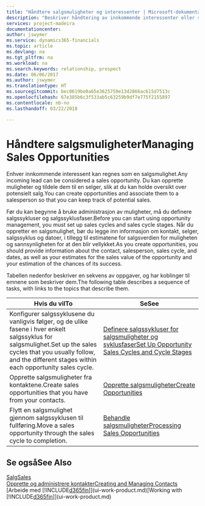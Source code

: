 ```yaml
---
title: "Håndtere salgsmuligheter og interessenter | Microsoft-dokumentasjon"
description: "Beskriver håndtering av innkommende interessenter eller salgsmuligheter i Finance and Operations, Business edition og tilknytningen av salgsmuligheten til en selger for å holde rede på potensielt salg."
services: project-madeira
documentationcenter: 
author: jswymer
ms.service: dynamics365-financials
ms.topic: article
ms.devlang: na
ms.tgt_pltfrm: na
ms.workload: na
ms.search.keywords: relationship, prospect
ms.date: 06/06/2017
ms.author: jswymer
ms.translationtype: HT
ms.sourcegitcommit: bec0619be0a65e3625759e13d2866ac615d7513c
ms.openlocfilehash: 67e385b6c3f533ab5c63259b9df7e775f2155897
ms.contentlocale: nb-no
ms.lasthandoff: 03/22/2018

---
```

# <a name="managing-sales-opportunities"></a><span data-ttu-id="57771-103">Håndtere salgsmuligheter</span><span class="sxs-lookup"><span data-stu-id="57771-103">Managing Sales Opportunities</span></span>
<span data-ttu-id="57771-104">Enhver innkommende interessent kan regnes som en salgsmulighet.</span><span class="sxs-lookup"><span data-stu-id="57771-104">Any incoming lead can be considered a sales opportunity.</span></span> <span data-ttu-id="57771-105">Du kan opprette muligheter og tildele dem til en selger, slik at du kan holde oversikt over potensielt salg.</span><span class="sxs-lookup"><span data-stu-id="57771-105">You can create opportunities and associate them to a salesperson so that you can keep track of potential sales.</span></span>

<span data-ttu-id="57771-106">Før du kan begynne å bruke administrasjon av muligheter, må du definere salgssykluser og salgssyklusfaser.</span><span class="sxs-lookup"><span data-stu-id="57771-106">Before you can start using opportunity management, you must set up sales cycles and sales cycle stages.</span></span> <span data-ttu-id="57771-107">Når du oppretter en salgsmulighet, bør du legge inn informasjon om kontakt, selger, salgssyklus og datoer, i tillegg til estimatene for salgsverdien for muligheten og sannsynligheten for at den blir vellykket.</span><span class="sxs-lookup"><span data-stu-id="57771-107">As you create opportunities, you should provide information about the contact, salesperson, sales cycle, and dates, as well as your estimates for the sales value of the opportunity and your estimation of the chances of its success.</span></span>

<span data-ttu-id="57771-108">Tabellen nedenfor beskriver en sekvens av oppgaver, og har koblinger til emnene som beskriver dem.</span><span class="sxs-lookup"><span data-stu-id="57771-108">The following table describes a sequence of tasks, with links to the topics that describe them.</span></span>

| <span data-ttu-id="57771-109">Hvis du vil</span><span class="sxs-lookup"><span data-stu-id="57771-109">To</span></span> | <span data-ttu-id="57771-110">Se</span><span class="sxs-lookup"><span data-stu-id="57771-110">See</span></span> |
| --- | --- |
| <span data-ttu-id="57771-111">Konfigurer salgssyklusene du vanligvis følger, og de ulike fasene i hver enkelt salgssyklus for salgsmulighet.</span><span class="sxs-lookup"><span data-stu-id="57771-111">Set up the sales cycles that you usually follow, and the different stages within each opportunity sales cycle.</span></span> |[<span data-ttu-id="57771-112">Definere salgssykluser for salgsmuligheter og syklusfaser</span><span class="sxs-lookup"><span data-stu-id="57771-112">Set Up Opportunity Sales Cycles and Cycle Stages</span></span>](marketing-how-setup-opportunity-sales-cycles-stages.md) |
| <span data-ttu-id="57771-113">Opprette salgsmuligheter fra kontaktene.</span><span class="sxs-lookup"><span data-stu-id="57771-113">Create sales opportunities that you have from your contacts.</span></span> |[<span data-ttu-id="57771-114">Opprette salgsmuligheter</span><span class="sxs-lookup"><span data-stu-id="57771-114">Create Opportunities</span></span>](marketing-how-create-opportunities.md) |
| <span data-ttu-id="57771-115">Flytt en salgsmulighet gjennom salgssyklusen til fullføring.</span><span class="sxs-lookup"><span data-stu-id="57771-115">Move a sales opportunity through the sales cycle to completion.</span></span> |[<span data-ttu-id="57771-116">Behandle salgsmuligheter</span><span class="sxs-lookup"><span data-stu-id="57771-116">Processing Sales Opportunities</span></span>](marketing-processing-sales-opportunities.md) |

## <a name="see-also"></a><span data-ttu-id="57771-117">Se også</span><span class="sxs-lookup"><span data-stu-id="57771-117">See Also</span></span>
[<span data-ttu-id="57771-118">Salg</span><span class="sxs-lookup"><span data-stu-id="57771-118">Sales</span></span>](sales-manage-sales.md)  
[<span data-ttu-id="57771-119">Opprette og administrere kontakter</span><span class="sxs-lookup"><span data-stu-id="57771-119">Creating and Managing Contacts</span></span>](marketing-contacts.md)  
<span data-ttu-id="57771-120">[Arbeide med [!INCLUDE[d365fin](includes/d365fin_md.md)]](ui-work-product.md)</span><span class="sxs-lookup"><span data-stu-id="57771-120">[Working with [!INCLUDE[d365fin](includes/d365fin_md.md)]](ui-work-product.md)</span></span>

